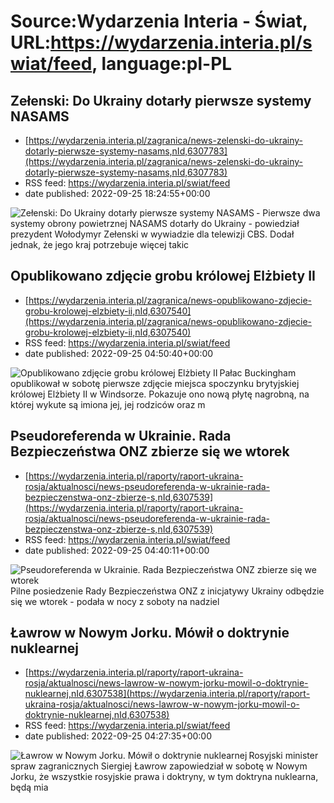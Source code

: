# Source:Wydarzenia Interia - Świat, URL:https://wydarzenia.interia.pl/swiat/feed, language:pl-PL

## Zełenski: Do Ukrainy dotarły pierwsze systemy NASAMS
 - [https://wydarzenia.interia.pl/zagranica/news-zelenski-do-ukrainy-dotarly-pierwsze-systemy-nasams,nId,6307783](https://wydarzenia.interia.pl/zagranica/news-zelenski-do-ukrainy-dotarly-pierwsze-systemy-nasams,nId,6307783)
 - RSS feed: https://wydarzenia.interia.pl/swiat/feed
 - date published: 2022-09-25 18:24:55+00:00

<p><a href="https://wydarzenia.interia.pl/zagranica/news-zelenski-do-ukrainy-dotarly-pierwsze-systemy-nasams,nId,6307783"><img align="left" alt="Zełenski: Do Ukrainy dotarły pierwsze systemy NASAMS" src="https://i.iplsc.com/zelenski-do-ukrainy-dotarly-pierwsze-systemy-nasams/000G47YPKECHHX8B-C321.jpg" /></a>- Pierwsze dwa systemy obrony powietrznej NASAMS dotarły do Ukrainy - powiedział prezydent Wołodymyr Zełenski w wywiadzie dla telewizji CBS. Dodał jednak, że jego kraj potrzebuje więcej takic

## Opublikowano zdjęcie grobu królowej Elżbiety II
 - [https://wydarzenia.interia.pl/zagranica/news-opublikowano-zdjecie-grobu-krolowej-elzbiety-ii,nId,6307540](https://wydarzenia.interia.pl/zagranica/news-opublikowano-zdjecie-grobu-krolowej-elzbiety-ii,nId,6307540)
 - RSS feed: https://wydarzenia.interia.pl/swiat/feed
 - date published: 2022-09-25 04:50:40+00:00

<p><a href="https://wydarzenia.interia.pl/zagranica/news-opublikowano-zdjecie-grobu-krolowej-elzbiety-ii,nId,6307540"><img align="left" alt="Opublikowano zdjęcie grobu królowej Elżbiety II" src="https://i.iplsc.com/opublikowano-zdjecie-grobu-krolowej-elzbiety-ii/000G44QJ78IW3MYY-C321.jpg" /></a>Pałac Buckingham opublikował w sobotę pierwsze zdjęcie miejsca spoczynku brytyjskiej królowej Elżbiety II w Windsorze. Pokazuje ono nową płytę nagrobną, na której wykute są imiona jej, jej rodziców oraz m

## Pseudoreferenda w Ukrainie. Rada Bezpieczeństwa ONZ zbierze się we wtorek
 - [https://wydarzenia.interia.pl/raporty/raport-ukraina-rosja/aktualnosci/news-pseudoreferenda-w-ukrainie-rada-bezpieczenstwa-onz-zbierze-s,nId,6307539](https://wydarzenia.interia.pl/raporty/raport-ukraina-rosja/aktualnosci/news-pseudoreferenda-w-ukrainie-rada-bezpieczenstwa-onz-zbierze-s,nId,6307539)
 - RSS feed: https://wydarzenia.interia.pl/swiat/feed
 - date published: 2022-09-25 04:40:11+00:00

<p><a href="https://wydarzenia.interia.pl/raporty/raport-ukraina-rosja/aktualnosci/news-pseudoreferenda-w-ukrainie-rada-bezpieczenstwa-onz-zbierze-s,nId,6307539"><img align="left" alt="Pseudoreferenda w Ukrainie. Rada Bezpieczeństwa ONZ zbierze się we wtorek" src="https://i.iplsc.com/pseudoreferenda-w-ukrainie-rada-bezpieczenstwa-onz-zbierze-s/000G44QEFWAPPG6H-C321.jpg" /></a>Pilne posiedzenie Rady Bezpieczeństwa ONZ z inicjatywy Ukrainy odbędzie się we wtorek - podała w nocy z soboty na nadziel

## Ławrow w Nowym Jorku. Mówił o doktrynie nuklearnej
 - [https://wydarzenia.interia.pl/raporty/raport-ukraina-rosja/aktualnosci/news-lawrow-w-nowym-jorku-mowil-o-doktrynie-nuklearnej,nId,6307538](https://wydarzenia.interia.pl/raporty/raport-ukraina-rosja/aktualnosci/news-lawrow-w-nowym-jorku-mowil-o-doktrynie-nuklearnej,nId,6307538)
 - RSS feed: https://wydarzenia.interia.pl/swiat/feed
 - date published: 2022-09-25 04:27:35+00:00

<p><a href="https://wydarzenia.interia.pl/raporty/raport-ukraina-rosja/aktualnosci/news-lawrow-w-nowym-jorku-mowil-o-doktrynie-nuklearnej,nId,6307538"><img align="left" alt="Ławrow w Nowym Jorku. Mówił o doktrynie nuklearnej" src="https://i.iplsc.com/lawrow-w-nowym-jorku-mowil-o-doktrynie-nuklearnej/000G44QA2EU2RQBE-C321.jpg" /></a>Rosyjski minister spraw zagranicznych Siergiej Ławrow zapowiedział w sobotę w Nowym Jorku, że wszystkie rosyjskie prawa i doktryny, w tym doktryna nuklearna, będą mia

